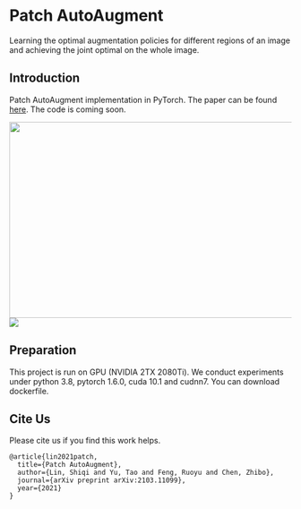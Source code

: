 # Patch AutoAugment
Learning the optimal augmentation policies for different regions of an image and achieving the joint optimal on the whole image.

## Introduction
Patch AutoAugment implementation in PyTorch.
The paper can be found [here](https://arxiv.org/abs/2103.11099). The code is coming soon.

<img src=https://github.com/LinShiqi047/PatchAutoAugment/blob/main/figure/imagelevel_v.s_patchlevel.jpg width=600 height=350 />
<img src=https://github.com/LinShiqi047/PatchAutoAugment/blob/main/figure/framework.jpg />

## Preparation
This project is run on GPU (NVIDIA 2TX 2080Ti).
We conduct experiments under python 3.8, pytorch 1.6.0, cuda 10.1 and cudnn7. You can download dockerfile.

## Cite Us
Please cite us if you find this work helps.
```
@article{lin2021patch,
  title={Patch AutoAugment},
  author={Lin, Shiqi and Yu, Tao and Feng, Ruoyu and Chen, Zhibo},
  journal={arXiv preprint arXiv:2103.11099},
  year={2021}
}
```
